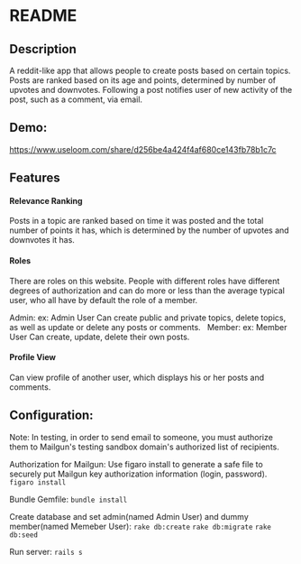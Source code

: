 # README

## Description
A reddit-like app that allows people to create posts based on certain topics. Posts are ranked based on its age and points, determined by number of upvotes and downvotes. Following a post notifies user of new activity of the post, such as a comment, via email.

## Demo:

https://www.useloom.com/share/d256be4a424f4af680ce143fb78b1c7c


## Features

#### Relevance Ranking
 
  Posts in a topic are ranked based on time it was posted and the total number of points it has, which is determined by the number of upvotes and downvotes it has.

#### Roles

There are roles on this website. People with different roles have different degrees of authorization and can do more or less than the average typical user, who all have by default the role of a member.

 Admin:
  ex: Admin User
  Can create public and private topics, delete topics, as well as update or delete any posts or comments. 
  
Member:
  ex: Member User 
  Can create, update, delete their own posts. 

#### Profile View

Can view profile of another user, which displays his or her posts and comments.


## Configuration:

Note:
In testing, in order to send email to someone, you must authorize them to Mailgun's testing sandbox domain's authorized list of recipients.

Authorization for Mailgun:
Use figaro install to generate a safe file to securely put Mailgun key authorization information (login, password). 
```figaro install```

Bundle Gemfile:
```bundle install```

Create database and set admin(named Admin User) and dummy member(named Memeber User):
```rake db:create```
```rake db:migrate```
```rake db:seed```

Run server:
```rails s```









